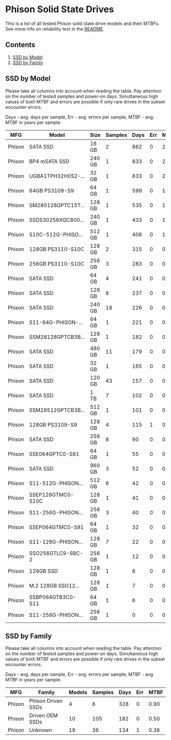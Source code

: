 Phison Solid State Drives
=========================

This is a list of all tested Phison solid state drive models and their MTBFs. See
more info on reliability test in the [README](https://github.com/linuxhw/SMART).

Contents
--------

1. [ SSD by Model  ](#ssd-by-model)
2. [ SSD by Family ](#ssd-by-family)

SSD by Model
------------

Please take all columns into account when reading the table. Pay attention on the
number of tested samples and power-on days. Simultaneous high values of both MTBF
and errors are possible if only rare drives in the subset encounter errors.

Days - avg. days per sample,
Err  - avg. errors per sample,
MTBF - avg. MTBF in years per sample.

| MFG       | Model              | Size   | Samples | Days  | Err   | MTBF |
|-----------|--------------------|--------|---------|-------|-------|------|
| Phison    | SATA SSD           | 16 GB  | 2       | 862   | 0     | 2.36   |
| Phison    | BP4 mSATA SSD      | 240 GB | 1       | 833   | 0     | 2.28   |
| Phison    | UGBA1TPH32H0S2-... | 32 GB  | 1       | 833   | 0     | 2.28   |
| Phison    | 64GB PS3109-S9     | 64 GB  | 1       | 599   | 0     | 1.64   |
| Phison    | SM280128GPTC15T... | 128 GB | 1       | 535   | 0     | 1.47   |
| Phison    | SSDS30256XQC800... | 240 GB | 1       | 433   | 0     | 1.19   |
| Phison    | S10C-512G-PHISO... | 512 GB | 1       | 406   | 0     | 1.11   |
| Phison    | 128GB PS3110-S10C  | 128 GB | 2       | 315   | 0     | 0.86   |
| Phison    | 256GB PS3110-S10C  | 256 GB | 3       | 283   | 0     | 0.78   |
| Phison    | SATA SSD           | 64 GB  | 4       | 241   | 0     | 0.66   |
| Phison    | SATA SSD           | 128 GB | 8       | 237   | 0     | 0.65   |
| Phison    | SATA SSD           | 240 GB | 18      | 226   | 0     | 0.62   |
| Phison    | S11-64G-PHISON-... | 64 GB  | 1       | 221   | 0     | 0.61   |
| Phison    | SSM28128GPTCB3B... | 128 GB | 1       | 182   | 0     | 0.50   |
| Phison    | SATA SSD           | 480 GB | 11      | 179   | 0     | 0.49   |
| Phison    | SATA SSD           | 32 GB  | 1       | 165   | 0     | 0.45   |
| Phison    | SATA SSD           | 120 GB | 43      | 157   | 0     | 0.43   |
| Phison    | SATA SSD           | 1 TB   | 7       | 102   | 0     | 0.28   |
| Phison    | SSM28512GPTCB3B... | 512 GB | 1       | 101   | 0     | 0.28   |
| Phison    | 128GB PS3109-S9    | 128 GB | 4       | 115   | 1     | 0.27   |
| Phison    | SATA SSD           | 256 GB | 8       | 90    | 0     | 0.25   |
| Phison    | SSE064GPTC0-S81    | 64 GB  | 1       | 55    | 0     | 0.15   |
| Phison    | SATA SSD           | 960 GB | 3       | 52    | 0     | 0.14   |
| Phison    | S11-512G-PHISON... | 512 GB | 6       | 42    | 0     | 0.12   |
| Phison    | SSEP128GTMC0-S10C  | 128 GB | 1       | 41    | 0     | 0.11   |
| Phison    | S11-256G-PHISON... | 256 GB | 3       | 40    | 0     | 0.11   |
| Phison    | SSEP064GTMC0-S91   | 64 GB  | 1       | 32    | 0     | 0.09   |
| Phison    | S11-128G-PHISON... | 128 GB | 7       | 22    | 0     | 0.06   |
| Phison    | SSO256GTLC9-SBC-2  | 256 GB | 1       | 12    | 0     | 0.03   |
| Phison    | 128GB SSD          | 128 GB | 1       | 8     | 0     | 0.02   |
| Phison    | M.2 128GB SSO12... | 128 GB | 1       | 7     | 0     | 0.02   |
| Phison    | SSBP064GTB3C0-S11  | 64 GB  | 1       | 6     | 0     | 0.02   |
| Phison    | S11-256G-PHISON... | 256 GB | 1       | 0     | 0     | 0.00   |

SSD by Family
-------------

Please take all columns into account when reading the table. Pay attention on the
number of tested samples and power-on days. Simultaneous high values of both MTBF
and errors are possible if only rare drives in the subset encounter errors.

Days - avg. days per sample,
Err  - avg. errors per sample,
MTBF - avg. MTBF in years per sample.

| MFG       | Family                 | Models | Samples | Days  | Err   | MTBF |
|-----------|------------------------|--------|---------|-------|-------|------|
| Phison    | Phison Driven SSDs     | 4      | 6       | 328   | 0     | 0.90   |
| Phison    | Driven OEM SSDs        | 10     | 105     | 182   | 0     | 0.50   |
| Phison    | Unknown                | 19     | 36      | 134   | 1     | 0.36   |

